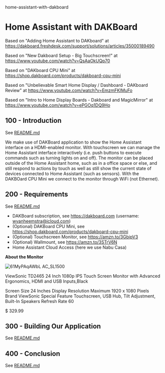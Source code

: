 home-assistant-with-dakboard
# Home Assistant with DAKBoard

Based on "Adding Home Assistant to DAKboard" at https://dakboard.freshdesk.com/support/solutions/articles/35000189490

Based on "New Dakboard Setup - Big Touchscreen!" at https://www.youtube.com/watch?v=QsAaOkUQp70

Based on "DAKboard CPU Mini" at https://shop.dakboard.com/products/dakboard-cpu-mini

Based on "Unbelievable Smart Home Display / Dashboard - DAKboard Review" at https://www.youtube.com/watch?v=EmzmFKlMuFo

Based on "Intro to Home Display Boards - Dakboard and MagicMirror" at https://www.youtube.com/watch?v=ePGOq1DQ9Ho

## 100 - Introduction

See [README.md](./100/README.md)

We make use of DAKBoard application to show the Home Assistant interface on a HDMI-enabled monitor. With touchscreen we can manage the Home Assistant interface interactively (i.e. push buttons to execute commands such as turning lights on and off). The monitor can be placed outside of the Home Assistant home, such as in a office space or else, and still respond to actions by touch as well as still show the current state of devices connected to Home Assistant (such as sensors). With the DAKBOard CPU Mini we connect to the monitor through WiFi (not Ethernet).

## 200 - Requirements

See [README.md](./200/README.md)

- DAKBoard subscription, see https://dakboard.com (username: wvanheemstra@icloud.com)
- (Optional) DAKBoard CPU Mini, see https://shop.dakboard.com/products/dakboard-cpu-mini
- (Optional) Touchscreen Monitor, see https://amzn.to/3GbipV3
- (Optional) Wallmount, see https://amzn.to/3STrV6N
- Home Assistant Cloud Access (here we use Nabu Casa)

**About the Monitor**

![61MyPAqAWbL _AC_SL1500_](https://github.com/vanHeemstraSystems/home-assistant-with-dakboard/assets/1499433/0a5465ec-f2b9-4e19-874e-f0a016247a84)

ViewSonic TD2465 24 Inch 1080p IPS Touch Screen Monitor with Advanced Ergonomics, HDMI and USB Inputs,Black

Screen Size	24 Inches
Display Resolution Maximum	1920 x 1080 Pixels
Brand	ViewSonic
Special Feature	Touchscreen, USB Hub, Tilt Adjustment, Built-In Speakers
Refresh Rate	60

$ 329.99

## 300 - Building Our Application

See [README.md](./300/README.md)


## 400 - Conclusion

See [README.md](./400/README.md)
